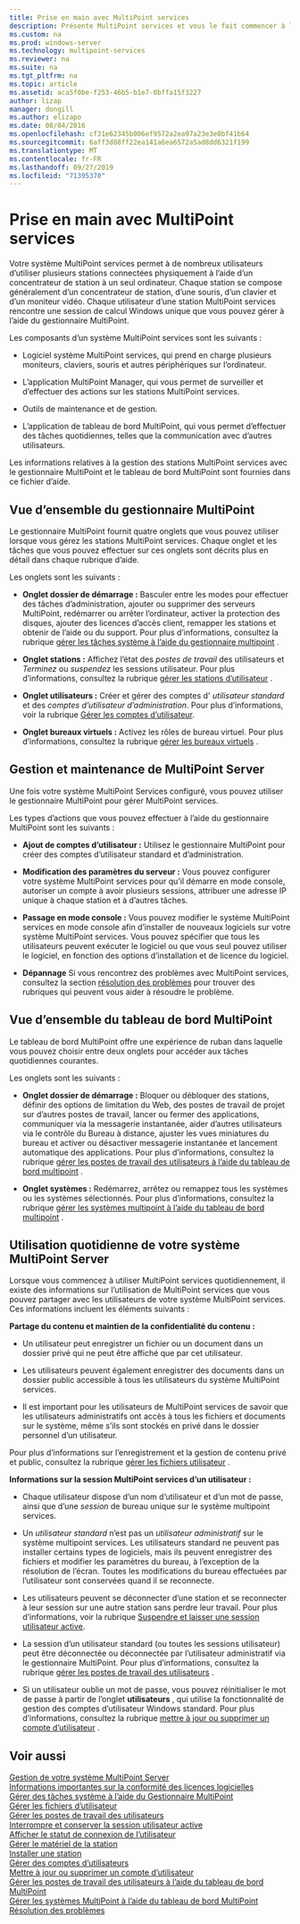```yaml
---
title: Prise en main avec MultiPoint services
description: Présente MultiPoint services et vous le fait commencer à l’utiliser.
ms.custom: na
ms.prod: windows-server
ms.technology: multipoint-services
ms.reviewer: na
ms.suite: na
ms.tgt_pltfrm: na
ms.topic: article
ms.assetid: aca5f0be-f253-46b5-b1e7-0bffa15f3227
author: lizap
manager: dongill
ms.author: elizapo
ms.date: 08/04/2016
ms.openlocfilehash: cf31e62345b006ef9572a2ea97a23e3e0bf41b64
ms.sourcegitcommit: 6aff3d88ff22ea141a6ea6572a5ad8dd6321f199
ms.translationtype: MT
ms.contentlocale: fr-FR
ms.lasthandoff: 09/27/2019
ms.locfileid: "71395370"
---
```

# <a name="getting-started-with-multipoint-services"></a>Prise en main avec MultiPoint services
Votre système MultiPoint services permet à de nombreux utilisateurs d’utiliser plusieurs stations connectées physiquement à l’aide d’un concentrateur de station à un seul ordinateur. Chaque station se compose généralement d’un concentrateur de station, d’une souris, d’un clavier et d’un moniteur vidéo. Chaque utilisateur d’une station MultiPoint services rencontre une session de calcul Windows unique que vous pouvez gérer à l’aide du gestionnaire MultiPoint.  
  
Les composants d’un système MultiPoint services sont les suivants :  
  
-   Logiciel système MultiPoint services, qui prend en charge plusieurs moniteurs, claviers, souris et autres périphériques sur l’ordinateur.  
  
-   L’application MultiPoint Manager, qui vous permet de surveiller et d’effectuer des actions sur les stations MultiPoint services.  
  
-   Outils de maintenance et de gestion.  
  
-   L’application de tableau de bord MultiPoint, qui vous permet d’effectuer des tâches quotidiennes, telles que la communication avec d’autres utilisateurs.  
  
Les informations relatives à la gestion des stations MultiPoint services avec le gestionnaire MultiPoint et le tableau de bord MultiPoint sont fournies dans ce fichier d’aide.  
  
## <a name="overview-of-multipoint-manager"></a>Vue d’ensemble du gestionnaire MultiPoint  
Le gestionnaire MultiPoint fournit quatre onglets que vous pouvez utiliser lorsque vous gérez les stations MultiPoint services. Chaque onglet et les tâches que vous pouvez effectuer sur ces onglets sont décrits plus en détail dans chaque rubrique d’aide.  
  
Les onglets sont les suivants :  
  
-   **Onglet dossier de démarrage :** Basculer entre les modes pour effectuer des tâches d’administration, ajouter ou supprimer des serveurs MultiPoint, redémarrer ou arrêter l’ordinateur, activer la protection des disques, ajouter des licences d’accès client, remapper les stations et obtenir de l’aide ou du support. Pour plus d’informations, consultez la rubrique [gérer les tâches système à l’aide du gestionnaire multipoint](Manage-System-Tasks-Using-MultiPoint-Manager.md) .  
  
-   **Onglet stations :** Affichez l’état des *postes de travail* des utilisateurs et *Terminez* ou *suspendez* les sessions utilisateur. Pour plus d’informations, consultez la rubrique [gérer les stations d’utilisateur](Manage-User-Stations.md) .  
  
-   **Onglet utilisateurs :** Créer et gérer des comptes d' *utilisateur standard* et des *comptes d’utilisateur d’administration*. Pour plus d’informations, voir la rubrique [Gérer les comptes d’utilisateur](Manage-User-Accounts.md).  
  
-   **Onglet bureaux virtuels :** Activez les rôles de bureau virtuel. Pour plus d’informations, consultez la rubrique [gérer les bureaux virtuels](Manage-Virtual-Desktops.md) .  
  
## <a name="multipoint-server-management-and-maintenance"></a>Gestion et maintenance de MultiPoint Server  
Une fois votre système MultiPoint Services configuré, vous pouvez utiliser le gestionnaire MultiPoint pour gérer MultiPoint services.  
  
Les types d’actions que vous pouvez effectuer à l’aide du gestionnaire MultiPoint sont les suivants :  
  
-   **Ajout de comptes d’utilisateur :** Utilisez le gestionnaire MultiPoint pour créer des comptes d’utilisateur standard et d’administration.  
  
-   **Modification des paramètres du serveur :** Vous pouvez configurer votre système MultiPoint services pour qu’il démarre en mode console, autoriser un compte à avoir plusieurs sessions, attribuer une adresse IP unique à chaque station et à d’autres tâches.  
  
-   **Passage en mode console :** Vous pouvez modifier le système MultiPoint services en mode console afin d’installer de nouveaux logiciels sur votre système MultiPoint services. Vous pouvez spécifier que tous les utilisateurs peuvent exécuter le logiciel ou que vous seul pouvez utiliser le logiciel, en fonction des options d’installation et de licence du logiciel.  
  
-   **Dépannage** Si vous rencontrez des problèmes avec MultiPoint services, consultez la section [résolution des problèmes](Troubleshooting.md) pour trouver des rubriques qui peuvent vous aider à résoudre le problème.  
  
## <a name="overview-of-multipoint-dashboard"></a>Vue d’ensemble du tableau de bord MultiPoint  
Le tableau de bord MultiPoint offre une expérience de ruban dans laquelle vous pouvez choisir entre deux onglets pour accéder aux tâches quotidiennes courantes.  
  
Les onglets sont les suivants :  
  
-   **Onglet dossier de démarrage :** Bloquer ou débloquer des stations, définir des options de limitation du Web, des postes de travail de projet sur d’autres postes de travail, lancer ou fermer des applications, communiquer via la messagerie instantanée, aider d’autres utilisateurs via le contrôle du Bureau à distance, ajuster les vues miniatures du bureau et activer ou désactiver messagerie instantanée et lancement automatique des applications. Pour plus d’informations, consultez la rubrique [gérer les postes de travail des utilisateurs à l’aide du tableau de bord multipoint](Manage-User-Desktops-Using-MultiPoint-Dashboard.md) .  
  
-   **Onglet systèmes :** Redémarrez, arrêtez ou remappez tous les systèmes ou les systèmes sélectionnés. Pour plus d’informations, consultez la rubrique [gérer les systèmes multipoint à l’aide du tableau de bord multipoint](Manage-MultiPoint-Systems-Using-MultiPoint-Dashboard.md) .  
  
## <a name="daily-use-of-your-multipoint-server-system"></a>Utilisation quotidienne de votre système MultiPoint Server  
Lorsque vous commencez à utiliser MultiPoint services quotidiennement, il existe des informations sur l’utilisation de MultiPoint services que vous pouvez partager avec les utilisateurs de votre système MultiPoint services. Ces informations incluent les éléments suivants :  
  
**Partage du contenu et maintien de la confidentialité du contenu :**  
  
-   Un utilisateur peut enregistrer un fichier ou un document dans un dossier privé qui ne peut être affiché que par cet utilisateur.  
  
-   Les utilisateurs peuvent également enregistrer des documents dans un dossier public accessible à tous les utilisateurs du système MultiPoint services.  
  
-   Il est important pour les utilisateurs de MultiPoint services de savoir que les utilisateurs administratifs ont accès à tous les fichiers et documents sur le système, même s’ils sont stockés en privé dans le dossier personnel d’un utilisateur.  
  
Pour plus d’informations sur l’enregistrement et la gestion de contenu privé et public, consultez la rubrique [gérer les fichiers utilisateur](Manage-User-Files.md) .  
  
**Informations sur la session MultiPoint services d’un utilisateur :**  
  
-   Chaque utilisateur dispose d’un nom d’utilisateur et d’un mot de passe, ainsi que d’une *session* de bureau unique sur le système multipoint services.  
  
-   Un *utilisateur standard* n’est pas un *utilisateur administratif* sur le système multipoint services. Les utilisateurs standard ne peuvent pas installer certains types de logiciels, mais ils peuvent enregistrer des fichiers et modifier les paramètres du bureau, à l’exception de la résolution de l’écran. Toutes les modifications du bureau effectuées par l’utilisateur sont conservées quand il se reconnecte.  
  
-   Les utilisateurs peuvent se déconnecter d’une station et se reconnecter à leur session sur une autre station sans perdre leur travail. Pour plus d’informations, voir la rubrique [Suspendre et laisser une session utilisateur active](Suspend-and-Leave-User-Session-Active.md).  
  
-   La session d’un utilisateur standard (ou toutes les sessions utilisateur) peut être déconnectée ou déconnectée par l’utilisateur administratif via le gestionnaire MultiPoint. Pour plus d’informations, consultez la rubrique [gérer les postes de travail des utilisateurs](manage-user-desktops-using-multipoint-dashboard.md) .  
  
-   Si un utilisateur oublie un mot de passe, vous pouvez réinitialiser le mot de passe à partir de l’onglet **utilisateurs** , qui utilise la fonctionnalité de gestion des comptes d’utilisateur Windows standard. Pour plus d’informations, consultez la rubrique [mettre à jour ou supprimer un compte d’utilisateur](Update-or-Delete-a-User-Account.md) .  
  
## <a name="see-also"></a>Voir aussi  
[Gestion de votre système MultiPoint Server](managing-your-multipoint-services-system.md)  
[Informations importantes sur la conformité des licences logicielles](Important-Information-about-Software-License-Compliance.md)  
[Gérer des tâches système à l’aide du Gestionnaire MultiPoint](Manage-System-Tasks-Using-MultiPoint-Manager.md)  
[Gérer les fichiers d’utilisateur](Manage-User-Files.md)  
[Gérer les postes de travail des utilisateurs](manage-user-desktops-using-multipoint-dashboard.md)  
[Interrompre et conserver la session utilisateur active](Suspend-and-Leave-User-Session-Active.md)  
[Afficher le statut de connexion de l’utilisateur](View-User-Connection-Status.md)  
[Gérer le matériel de la station](Manage-Station-Hardware.md)  
[Installer une station](Set-Up-a-Station.md)  
[Gérer des comptes d’utilisateurs](Manage-User-Accounts.md)  
[Mettre à jour ou supprimer un compte d’utilisateur](Update-or-Delete-a-User-Account.md)  
[Gérer les postes de travail des utilisateurs à l’aide du tableau de bord MultiPoint](Manage-User-Desktops-Using-MultiPoint-Dashboard.md)  
[Gérer les systèmes MultiPoint à l’aide du tableau de bord MultiPoint](Manage-MultiPoint-Systems-Using-MultiPoint-Dashboard.md)  
[Résolution des problèmes](Troubleshooting.md)    
  
